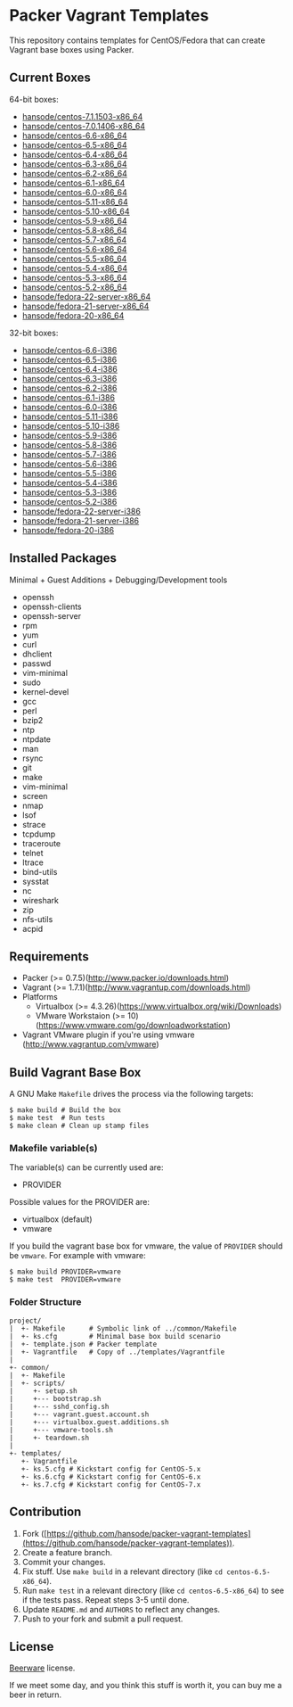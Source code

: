 Packer Vagrant Templates
========================

This repository contains templates for CentOS/Fedora that can create Vagrant base boxes using Packer.

Current Boxes
-------------

64-bit boxes:

+ [hansode/centos-7.1.1503-x86_64](https://vagrantcloud.com/hansode/centos-7.1.1503-x86_64)
+ [hansode/centos-7.0.1406-x86_64](https://vagrantcloud.com/hansode/centos-7.0.1406-x86_64)
+ [hansode/centos-6.6-x86_64](https://vagrantcloud.com/hansode/centos-6.6-x86_64)
+ [hansode/centos-6.5-x86_64](https://vagrantcloud.com/hansode/centos-6.5-x86_64)
+ [hansode/centos-6.4-x86_64](https://vagrantcloud.com/hansode/centos-6.4-x86_64)
+ [hansode/centos-6.3-x86_64](https://vagrantcloud.com/hansode/centos-6.3-x86_64)
+ [hansode/centos-6.2-x86_64](https://vagrantcloud.com/hansode/centos-6.2-x86_64)
+ [hansode/centos-6.1-x86_64](https://vagrantcloud.com/hansode/centos-6.1-x86_64)
+ [hansode/centos-6.0-x86_64](https://vagrantcloud.com/hansode/centos-6.0-x86_64)
+ [hansode/centos-5.11-x86_64](https://vagrantcloud.com/hansode/centos-5.11-x86_64)
+ [hansode/centos-5.10-x86_64](https://vagrantcloud.com/hansode/centos-5.10-x86_64)
+ [hansode/centos-5.9-x86_64](https://vagrantcloud.com/hansode/centos-5.9-x86_64)
+ [hansode/centos-5.8-x86_64](https://vagrantcloud.com/hansode/centos-5.8-x86_64)
+ [hansode/centos-5.7-x86_64](https://vagrantcloud.com/hansode/centos-5.7-x86_64)
+ [hansode/centos-5.6-x86_64](https://vagrantcloud.com/hansode/centos-5.6-x86_64)
+ [hansode/centos-5.5-x86_64](https://vagrantcloud.com/hansode/centos-5.5-x86_64)
+ [hansode/centos-5.4-x86_64](https://vagrantcloud.com/hansode/centos-5.4-x86_64)
+ [hansode/centos-5.3-x86_64](https://vagrantcloud.com/hansode/centos-5.3-x86_64)
+ [hansode/centos-5.2-x86_64](https://vagrantcloud.com/hansode/centos-5.2-x86_64)
+ [hansode/fedora-22-server-x86_64](https://vagrantcloud.com/hansode/boxes/fedora-22-server-x86_64)
+ [hansode/fedora-21-server-x86_64](https://vagrantcloud.com/hansode/boxes/fedora-21-server-x86_64)
+ [hansode/fedora-20-x86_64](https://vagrantcloud.com/hansode/boxes/fedora-20-x86_64)

32-bit boxes:

+ [hansode/centos-6.6-i386](https://vagrantcloud.com/hansode/centos-6.6-i386)
+ [hansode/centos-6.5-i386](https://vagrantcloud.com/hansode/centos-6.5-i386)
+ [hansode/centos-6.4-i386](https://vagrantcloud.com/hansode/centos-6.4-i386)
+ [hansode/centos-6.3-i386](https://vagrantcloud.com/hansode/centos-6.3-i386)
+ [hansode/centos-6.2-i386](https://vagrantcloud.com/hansode/centos-6.2-i386)
+ [hansode/centos-6.1-i386](https://vagrantcloud.com/hansode/centos-6.1-i386)
+ [hansode/centos-6.0-i386](https://vagrantcloud.com/hansode/centos-6.0-i386)
+ [hansode/centos-5.11-i386](https://vagrantcloud.com/hansode/centos-5.11-i386)
+ [hansode/centos-5.10-i386](https://vagrantcloud.com/hansode/centos-5.10-i386)
+ [hansode/centos-5.9-i386](https://vagrantcloud.com/hansode/centos-5.9-i386)
+ [hansode/centos-5.8-i386](https://vagrantcloud.com/hansode/centos-5.8-i386)
+ [hansode/centos-5.7-i386](https://vagrantcloud.com/hansode/centos-5.7-i386)
+ [hansode/centos-5.6-i386](https://vagrantcloud.com/hansode/centos-5.6-i386)
+ [hansode/centos-5.5-i386](https://vagrantcloud.com/hansode/centos-5.5-i386)
+ [hansode/centos-5.4-i386](https://vagrantcloud.com/hansode/centos-5.4-i386)
+ [hansode/centos-5.3-i386](https://vagrantcloud.com/hansode/centos-5.3-i386)
+ [hansode/centos-5.2-i386](https://vagrantcloud.com/hansode/centos-5.2-i386)
+ [hansode/fedora-22-server-i386](https://vagrantcloud.com/hansode/boxes/fedora-22-server-i386)
+ [hansode/fedora-21-server-i386](https://vagrantcloud.com/hansode/boxes/fedora-21-server-i386)
+ [hansode/fedora-20-i386](https://vagrantcloud.com/hansode/boxes/fedora-20-i386)

Installed Packages
------------------

Minimal + Guest Additions + Debugging/Development tools

+ openssh
+ openssh-clients
+ openssh-server
+ rpm
+ yum
+ curl
+ dhclient
+ passwd
+ vim-minimal
+ sudo
+ kernel-devel
+ gcc
+ perl
+ bzip2
+ ntp
+ ntpdate
+ man
+ rsync
+ git
+ make
+ vim-minimal
+ screen
+ nmap
+ lsof
+ strace
+ tcpdump
+ traceroute
+ telnet
+ ltrace
+ bind-utils
+ sysstat
+ nc
+ wireshark
+ zip
+ nfs-utils
+ acpid

Requirements
------------

* Packer (>= 0.7.5)(http://www.packer.io/downloads.html)
* Vagrant (>= 1.7.1)(http://www.vagrantup.com/downloads.html)
* Platforms
  * Virtualbox (>= 4.3.26)(https://www.virtualbox.org/wiki/Downloads)
  * VMware Workstaion (>= 10)(https://www.vmware.com/go/downloadworkstation)
* Vagrant VMware plugin if you're using vmware (http://www.vagrantup.com/vmware)

Build Vagrant Base Box
----------------------

A GNU Make `Makefile` drives the process via the following targets:

```
$ make build # Build the box
$ make test  # Run tests
$ make clean # Clean up stamp files
```

### Makefile variable(s)

The variable(s) can be currently used are:

+ PROVIDER

Possible values for the PROVIDER are:

+ virtualbox (default)
+ vmware

If you build the vagrant base box for vmware, the value of `PROVIDER` should be `vmware`. For example with vmware:

```
$ make build PROVIDER=vmware
$ make test  PROVIDER=vmware
```

### Folder Structure

```
project/
|  +- Makefile      # Symbolic link of ../common/Makefile
|  +- ks.cfg        # Minimal base box build scenario
|  +- template.json # Packer template
|  +- Vagrantfile   # Copy of ../templates/Vagrantfile
|
+- common/
|  +- Makefile
|  +- scripts/
|     +- setup.sh
|     +--- bootstrap.sh
|     +--- sshd_config.sh
|     +--- vagrant.guest.account.sh
|     +--- virtualbox.guest.additions.sh
|     +--- vmware-tools.sh
|     +- teardown.sh
|
+- templates/
   +- Vagrantfile
   +- ks.5.cfg # Kickstart config for CentOS-5.x
   +- ks.6.cfg # Kickstart config for CentOS-6.x
   +- ks.7.cfg # Kickstart config for CentOS-7.x
```

Contribution
------------

1. Fork ([https://github.com/hansode/packer-vagrant-templates](https://github.com/hansode/packer-vagrant-templates)).
2. Create a feature branch.
3. Commit your changes.
4. Fix stuff.  Use `make build` in a relevant directory (like `cd centos-6.5-x86_64`).
5. Run `make test` in a relevant directory (like `cd centos-6.5-x86_64`) to see if the tests pass.  Repeat steps 3-5 until done.
6. Update `README.md` and `AUTHORS` to reflect any changes.
7. Push to your fork and submit a pull request.

License
-------

[Beerware](http://en.wikipedia.org/wiki/Beerware) license.

If we meet some day, and you think this stuff is worth it, you can buy me a beer in return.
